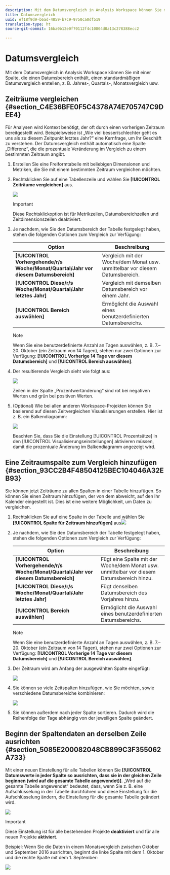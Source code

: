 ```yaml
---
description: Mit dem Datumsvergleich in Analysis Workspace können Sie mit einer Spalte, die einen Datumsbereich enthält, einen standardmäßigen Datumsvergleich erstellen, z. B. Jahres-, Quartals-, Monatsvergleich usw.
title: Datumsvergleich
uuid: ef18f9d9-b6ad-4859-b7c9-9750ca0df519
translation-type: ht
source-git-commit: 16ba0b12e0f70112f4c10804d0a13c278388ecc2

---
```



# Datumsvergleich

Mit dem Datumsvergleich in Analysis Workspace können Sie mit einer Spalte, die einen Datumsbereich enthält, einen standardmäßigen Datumsvergleich erstellen, z. B. Jahres-, Quartals-, Monatsvergleich usw.

## Zeiträume vergleichen {#section_C4E36BFE0F5C4378A74E705747C9DEE4}

Für Analysen wird Kontext benötigt, der oft durch einen vorherigen Zeitraum bereitgestellt wird. Beispielsweise ist „Wie viel besser/schlechter geht es uns als zu diesem Zeitpunkt letztes Jahr?“ eine Kernfrage, um Ihr Geschäft zu verstehen. Der Datumsvergleich enthält automatisch eine Spalte „Differenz“, die die prozentuale Veränderung im Vergleich zu einem bestimmten Zeitraum angibt.

1. Erstellen Sie eine Freiformtabelle mit beliebigen Dimensionen und Metriken, die Sie mit einem bestimmten Zeitraum vergleichen möchten.
1. Rechtsklicken Sie auf eine Tabellenzeile und wählen Sie **[!UICONTROL Zeiträume vergleichen]** aus.

   ![](assets/compare-time.png)

   >[!IMPORTANT]
   >
   >Diese Rechtsklickoption ist für Metrikzeilen, Datumsbereichzeilen und Zeitdimensionszeilen deaktiviert.

1. Je nachdem, wie Sie den Datumsbereich der Tabelle festgelegt haben, stehen die folgenden Optionen zum Vergleich zur Verfügung:

   | Option | Beschreibung |
   |---|---|
   | **[!UICONTROL Vorhergehende/r/s Woche/Monat/Quartal/Jahr vor diesem Datumsbereich]** | Vergleich mit der Woche/dem Monat usw. unmittelbar vor diesem Datumsbereich. |
   | **[!UICONTROL Diese/r/s Woche/Monat/Quartal/Jahr letztes Jahr]** | Vergleich mit demselben Datumsbereich vor einem Jahr. |
   | **[!UICONTROL Bereich auswählen]** | Ermöglicht die Auswahl eines benutzerdefinierten Datumsbereichs. |

   >[!NOTE]
   >
   >Wenn Sie eine benutzerdefinierte Anzahl an Tagen auswählen, z. B. 7.–20. Oktober (ein Zeitraum von 14 Tagen), stehen nur zwei Optionen zur Verfügung: **[!UICONTROL Vorherige 14 Tage vor diesem Datumsbereich]** und **[!UICONTROL Bereich auswählen]**.

1. Der resultierende Vergleich sieht wie folgt aus:

   ![](assets/compare-time-result.png)

   Zeilen in der Spalte „Prozentwertänderung“ sind rot bei negativen Werten und grün bei positiven Werten.

1. (Optional) Wie bei allen anderen Workspace-Projekten können Sie basierend auf diesen Zeitvergleichen Visualisierungen erstellen. Hier ist z. B. ein Balkendiagramm:

   ![](assets/compare-time-barchart.png)

   Beachten Sie, dass Sie die Einstellung [!UICONTROL Prozentsätze] in den [!UICONTROL Visualisierungseinstellungen] aktivieren müssen, damit die prozentuale Änderung im Balkendiagramm angezeigt wird.

## Eine Zeitraumspalte zum Vergleich hinzufügen {#section_93CC2B4F48504125BEC104046A32EB93}

Sie können jetzt Zeiträume zu allen Spalten in einer Tabelle hinzufügen. So können Sie einen Zeitraum hinzufügen, der von dem abweicht, auf den Ihr Kalender eingestellt ist. Dies ist eine weitere Möglichkeit, um Daten zu vergleichen.

1. Rechtsklicken Sie auf eine Spalte in der Tabelle und wählen Sie **[!UICONTROL Spalte für Zeitraum hinzufügen]** aus![](assets/add-time-period-column.png)

1. Je nachdem, wie Sie den Datumsbereich der Tabelle festgelegt haben, stehen die folgenden Optionen zum Vergleich zur Verfügung:

   | Option | Beschreibung |
   |---|---|
   | **[!UICONTROL Vorhergehende/r/s Woche/Monat/Quartal/Jahr vor diesem Datumsbereich]** | Fügt eine Spalte mit der Woche/dem Monat usw. unmittelbar vor diesem Datumsbereich hinzu. |
   | **[!UICONTROL Diese/r/s Woche/Monat/Quartal/Jahr letztes Jahr]** | Fügt denselben Datumsbereich des Vorjahres hinzu. |
   | **[!UICONTROL Bereich auswählen]** | Ermöglicht die Auswahl eines benutzerdefinierten Datumsbereichs. |

   >[!NOTE]
   >
   >Wenn Sie eine benutzerdefinierte Anzahl an Tagen auswählen, z. B. 7.–20. Oktober (ein Zeitraum von 14 Tagen), stehen nur zwei Optionen zur Verfügung: **[!UICONTROL Vorherige 14 Tage vor diesem Datumsbereich]** und **[!UICONTROL Bereich auswählen]**.

1. Der Zeitraum wird am Anfang der ausgewählten Spalte eingefügt:

   ![](assets/add-time-period-column2.png)

1. Sie können so viele Zeitspalten hinzufügen, wie Sie möchten, sowie verschiedene Datumsbereiche kombinieren:

   ![](assets/add-time-period-column4.png)

1. Sie können außerdem nach jeder Spalte sortieren. Dadurch wird die Reihenfolge der Tage abhängig von der jeweiligen Spalte geändert.

## Beginn der Spaltendaten an derselben Zeile ausrichten {#section_5085E200082048CB899C3F355062A733}

Mit einer neuen Einstellung für alle Tabellen können Sie **[!UICONTROL Datumswerte in jeder Spalte so ausrichten, dass sie in der gleichen Zeile beginnen (wird auf die gesamte Tabelle angewendet)]**. „Wird auf die gesamte Tabelle angewendet“ bedeutet, dass, wenn Sie z. B. eine Aufschlüsselung in der Tabelle durchführen und diese Einstellung für die Aufschlüsselung ändern, die Einstellung für die gesamte Tabelle geändert wird.

![](assets/date-comparison-setting.png)

>[!IMPORTANT]
>
>Diese Einstellung ist für alle bestehenden Projekte **deaktiviert** und für alle neuen Projekte **aktiviert**.

Beispiel: Wenn Sie die Daten in einem Monatsvergleich zwischen Oktober und September 2016 ausrichten, beginnt die linke Spalte mit dem 1. Oktober und die rechte Spalte mit dem 1. September:

![](assets/add-time-period-column3.png)

<!-- 

<p>See Jonny Moon's email from November 3. </p>

 -->

